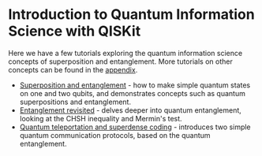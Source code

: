# Introduction to Quantum Information Science with QISKit

Here we have a few tutorials exploring the quantum information science concepts of superposition and entanglement. More tutorials on other concepts can be found in the [appendix](../../appendix/more_qis).

  * [Superposition and entanglement](superposition_and_entanglement.ipynb) - how to make simple quantum states on one and two qubits, and demonstrates concepts such as quantum superpositions and entanglement.
  * [Entanglement revisited](entanglement_revisited.ipynb) - delves deeper into quantum entanglement, looking at the CHSH inequality and Mermin's test.
  * [Quantum teleportation and superdense coding](teleportation_superdensecoding.ipynb) - introduces two simple quantum communication protocols, based on the quantum entanglement. 
  